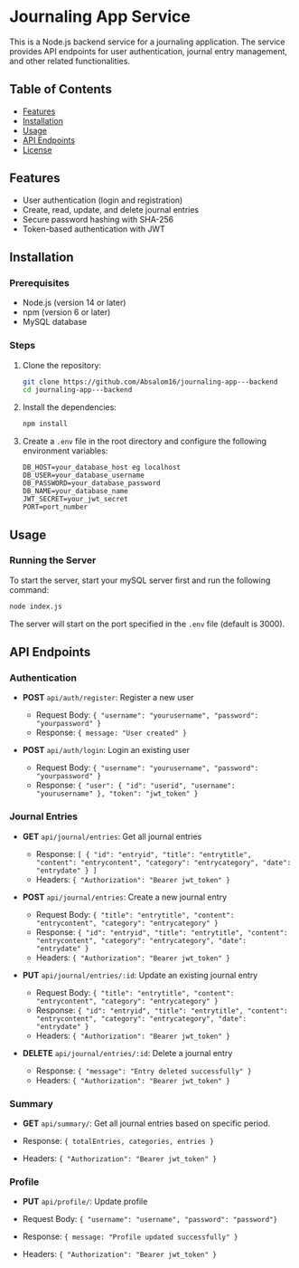 # Journaling App Service

This is a Node.js backend service for a journaling application. The service provides API endpoints for user authentication, journal entry management, and other related functionalities.

## Table of Contents

- [Features](#features)
- [Installation](#installation)
- [Usage](#usage)
- [API Endpoints](#api-endpoints)
- [License](#license)

## Features

- User authentication (login and registration)
- Create, read, update, and delete journal entries
- Secure password hashing with SHA-256
- Token-based authentication with JWT

## Installation

### Prerequisites

- Node.js (version 14 or later)
- npm (version 6 or later)
- MySQL database

### Steps

1. Clone the repository:

   ```bash
   git clone https://github.com/Absalom16/journaling-app---backend
   cd journaling-app---backend
   ```

2. Install the dependencies:

   ```bash
   npm install
   ```

3. Create a `.env` file in the root directory and configure the following environment variables:

   ```plaintext
   DB_HOST=your_database_host eg localhost
   DB_USER=your_database_username
   DB_PASSWORD=your_database_password
   DB_NAME=your_database_name
   JWT_SECRET=your_jwt_secret
   PORT=port_number
   ```

## Usage

### Running the Server

To start the server, start your mySQL server first and run the following command:

```bash
node index.js
```

The server will start on the port specified in the `.env` file (default is 3000).

## API Endpoints

### Authentication

- **POST** `api/auth/register`: Register a new user

  - Request Body: `{ "username": "yourusername", "password": "yourpassword" }`
  - Response: `{ message: "User created" }`

- **POST** `api/auth/login`: Login an existing user
  - Request Body: `{ "username": "yourusername", "password": "yourpassword" }`
  - Response: `{ "user": { "id": "userid", "username": "yourusername" }, "token": "jwt_token" }`

### Journal Entries

- **GET** `api/journal/entries`: Get all journal entries

  - Response: `[ { "id": "entryid", "title": "entrytitle", "content": "entrycontent", "category": "entrycategory", "date": "entrydate" } ]`
  - Headers: `{ "Authorization": "Bearer jwt_token" }`

- **POST** `api/journal/entries`: Create a new journal entry

  - Request Body: `{ "title": "entrytitle", "content": "entrycontent", "category": "entrycategory" }`
  - Response: `{ "id": "entryid", "title": "entrytitle", "content": "entrycontent", "category": "entrycategory", "date": "entrydate" }`
  - Headers: `{ "Authorization": "Bearer jwt_token" }`

- **PUT** `api/journal/entries/:id`: Update an existing journal entry

  - Request Body: `{ "title": "entrytitle", "content": "entrycontent", "category": "entrycategory" }`
  - Response: `{ "id": "entryid", "title": "entrytitle", "content": "entrycontent", "category": "entrycategory", "date": "entrydate" }`
  - Headers: `{ "Authorization": "Bearer jwt_token" }`

- **DELETE** `api/journal/entries/:id`: Delete a journal entry
  - Response: `{ "message": "Entry deleted successfully" }`
  - Headers: `{ "Authorization": "Bearer jwt_token" }`

### Summary

- **GET** `api/summary/`: Get all journal entries based on specific period.

- Response: `{ totalEntries, categories, entries }`
- Headers: `{ "Authorization": "Bearer jwt_token" }`

### Profile

- **PUT** `api/profile/`: Update profile

- Request Body: `{ "username": "username", "password": "password"}`
- Response: `{ message: "Profile updated successfully" }`
- Headers: `{ "Authorization": "Bearer jwt_token" }`
